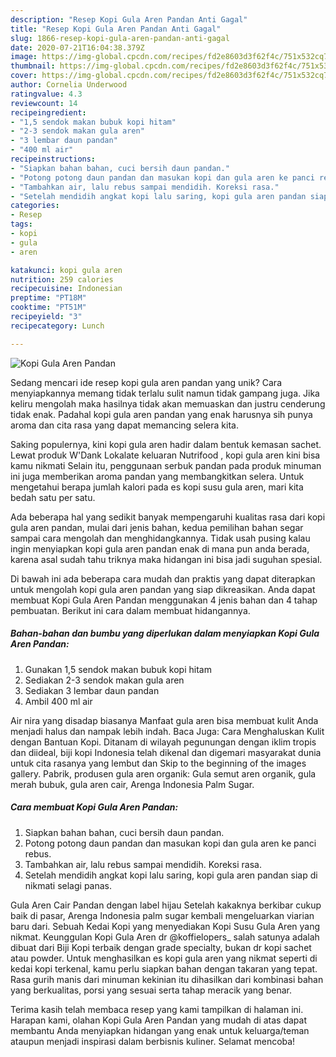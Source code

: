 ```yaml
---
description: "Resep Kopi Gula Aren Pandan Anti Gagal"
title: "Resep Kopi Gula Aren Pandan Anti Gagal"
slug: 1866-resep-kopi-gula-aren-pandan-anti-gagal
date: 2020-07-21T16:04:38.379Z
image: https://img-global.cpcdn.com/recipes/fd2e8603d3f62f4c/751x532cq70/kopi-gula-aren-pandan-foto-resep-utama.jpg
thumbnail: https://img-global.cpcdn.com/recipes/fd2e8603d3f62f4c/751x532cq70/kopi-gula-aren-pandan-foto-resep-utama.jpg
cover: https://img-global.cpcdn.com/recipes/fd2e8603d3f62f4c/751x532cq70/kopi-gula-aren-pandan-foto-resep-utama.jpg
author: Cornelia Underwood
ratingvalue: 4.3
reviewcount: 14
recipeingredient:
- "1,5 sendok makan bubuk kopi hitam"
- "2-3 sendok makan gula aren"
- "3 lembar daun pandan"
- "400 ml air"
recipeinstructions:
- "Siapkan bahan bahan, cuci bersih daun pandan."
- "Potong potong daun pandan dan masukan kopi dan gula aren ke panci rebus."
- "Tambahkan air, lalu rebus sampai mendidih. Koreksi rasa."
- "Setelah mendidih angkat kopi lalu saring, kopi gula aren pandan siap di nikmati selagi panas."
categories:
- Resep
tags:
- kopi
- gula
- aren

katakunci: kopi gula aren 
nutrition: 259 calories
recipecuisine: Indonesian
preptime: "PT18M"
cooktime: "PT51M"
recipeyield: "3"
recipecategory: Lunch

---
```



![Kopi Gula Aren Pandan](https://img-global.cpcdn.com/recipes/fd2e8603d3f62f4c/751x532cq70/kopi-gula-aren-pandan-foto-resep-utama.jpg)

Sedang mencari ide resep kopi gula aren pandan yang unik? Cara menyiapkannya memang tidak terlalu sulit namun tidak gampang juga. Jika keliru mengolah maka hasilnya tidak akan memuaskan dan justru cenderung tidak enak. Padahal kopi gula aren pandan yang enak harusnya sih punya aroma dan cita rasa yang dapat memancing selera kita.

Saking populernya, kini kopi gula aren hadir dalam bentuk kemasan sachet. Lewat produk W&#39;Dank Lokalate keluaran Nutrifood , kopi gula aren kini bisa kamu nikmati Selain itu, penggunaan serbuk pandan pada produk minuman ini juga memberikan aroma pandan yang membangkitkan selera. Untuk mengetahui berapa jumlah kalori pada es kopi susu gula aren, mari kita bedah satu per satu.

Ada beberapa hal yang sedikit banyak mempengaruhi kualitas rasa dari kopi gula aren pandan, mulai dari jenis bahan, kedua pemilihan bahan segar sampai cara mengolah dan menghidangkannya. Tidak usah pusing kalau ingin menyiapkan kopi gula aren pandan enak di mana pun anda berada, karena asal sudah tahu triknya maka hidangan ini bisa jadi suguhan spesial.


Di bawah ini ada beberapa cara mudah dan praktis yang dapat diterapkan untuk mengolah kopi gula aren pandan yang siap dikreasikan. Anda dapat membuat Kopi Gula Aren Pandan menggunakan 4 jenis bahan dan 4 tahap pembuatan. Berikut ini cara dalam membuat hidangannya.

<!--inarticleads1-->

##### Bahan-bahan dan bumbu yang diperlukan dalam menyiapkan Kopi Gula Aren Pandan:

1. Gunakan 1,5 sendok makan bubuk kopi hitam
1. Sediakan 2-3 sendok makan gula aren
1. Sediakan 3 lembar daun pandan
1. Ambil 400 ml air


Air nira yang disadap biasanya Manfaat gula aren bisa membuat kulit Anda menjadi halus dan nampak lebih indah. Baca Juga: Cara Menghaluskan Kulit dengan Bantuan Kopi. Ditanam di wilayah pegunungan dengan iklim tropis dan diideal, biji kopi Indonesia telah dikenal dan digemari masyarakat dunia untuk cita rasanya yang lembut dan Skip to the beginning of the images gallery. Pabrik, produsen gula aren organik: Gula semut aren organik, gula merah bubuk, gula aren cair, Arenga Indonesia Palm Sugar. 

<!--inarticleads2-->

##### Cara membuat Kopi Gula Aren Pandan:

1. Siapkan bahan bahan, cuci bersih daun pandan.
1. Potong potong daun pandan dan masukan kopi dan gula aren ke panci rebus.
1. Tambahkan air, lalu rebus sampai mendidih. Koreksi rasa.
1. Setelah mendidih angkat kopi lalu saring, kopi gula aren pandan siap di nikmati selagi panas.


Gula Aren Cair Pandan dengan label hijau Setelah kakaknya berkibar cukup baik di pasar, Arenga Indonesia palm sugar kembali mengeluarkan viarian baru dari. Sebuah Kedai Kopi yang menyediakan Kopi Susu Gula Aren yang nikmat. Keunggulan Kopi Gula Aren dr @koffielopers_ salah satunya adalah dibuat dari Biji Kopi terbaik dengan grade specialty, bukan dr kopi sachet atau powder. Untuk menghasilkan es kopi gula aren yang nikmat seperti di kedai kopi terkenal, kamu perlu siapkan bahan dengan takaran yang tepat. Rasa gurih manis dari minuman kekinian itu dihasilkan dari kombinasi bahan yang berkualitas, porsi yang sesuai serta tahap meracik yang benar. 

Terima kasih telah membaca resep yang kami tampilkan di halaman ini. Harapan kami, olahan Kopi Gula Aren Pandan yang mudah di atas dapat membantu Anda menyiapkan hidangan yang enak untuk keluarga/teman ataupun menjadi inspirasi dalam berbisnis kuliner. Selamat mencoba!
